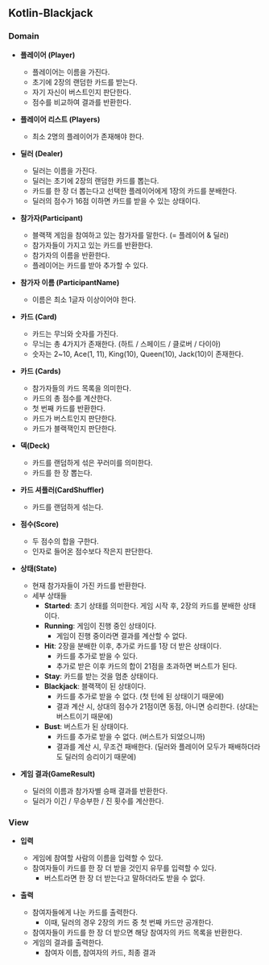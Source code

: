 ## Kotlin-Blackjack

### Domain
- **플레이어 (Player)**
  - 플레이어는 이름을 가진다.
  - 초기에 2장의 랜덤한 카드를 받는다.
  - 자기 자신이 버스트인지 판단한다.
  - 점수를 비교하여 결과를 반환한다.


- **플레이어 리스트 (Players)**
  - 최소 2명의 플레이어가 존재해야 한다.


- **딜러 (Dealer)**
  - 딜러는 이름을 가진다.
  - 딜러는 초기에 2장의 랜덤한 카드를 뽑는다.
  - 카드를 한 장 더 뽑는다고 선택한 플레이어에게 1장의 카드를 분배한다.
  - 딜러의 점수가 16점 이하면 카드를 받을 수 있는 상태이다.


- **참가자(Participant)**
  - 블랙잭 게임을 참여하고 있는 참가자를 말한다. (= 플레이어 & 딜러)
  - 참가자들이 가지고 있는 카드를 반환한다. 
  - 참가자의 이름을 반환한다.
  - 플레이어는 카드를 받아 추가할 수 있다.


- **참가자 이름 (ParticipantName)**
  - 이름은 최소 1글자 이상이어야 한다.


- **카드 (Card)**
  - 카드는 무늬와 숫자를 가진다.
  - 무늬는 총 4가지가 존재한다. (하트 / 스페이드 / 클로버 / 다이아)
  - 숫자는 2~10, Ace(1, 11), King(10), Queen(10), Jack(10)이 존재한다.


- **카드 (Cards)**
  - 참가자들의 카드 목록을 의미한다.
  - 카드의 총 점수를 계산한다.
  - 첫 번째 카드를 반환한다.
  - 카드가 버스트인지 판단한다.
  - 카드가 블랙잭인지 판단한다.


- **덱(Deck)**
  - 카드를 랜덤하게 섞은 꾸러미를 의미한다.
  - 카드를 한 장 뽑는다.


- **카드 셔플러(CardShuffler)**
  - 카드를 랜덤하게 섞는다.


- **점수(Score)**
  - 두 점수의 합을 구한다. 
  - 인자로 들어온 점수보다 작은지 판단한다.


- **상태(State)**
  - 현재 참가자들이 가진 카드를 반환한다.
  - 세부 상태들
    - **Started**: 초기 상태를 의미한다. 게임 시작 후, 2장의 카드를 분배한 상태이다.
    - **Running**: 게임이 진행 중인 상태이다.
      - 게임이 진행 중이라면 결과를 계산할 수 없다. 
    - **Hit**: 2장을 분배한 이후, 추가로 카드를 1장 더 받은 상태이다.
      - 카드를 추가로 받을 수 있다.
      - 추가로 받은 이후 카드의 합이 21점을 초과하면 버스트가 된다.
    - **Stay**: 카드를 받는 것을 멈춘 상태이다.
    - **Blackjack**: 블랙잭이 된 상태이다.
      - 카드를 추가로 받을 수 없다. (첫 턴에 된 상태이기 때문에)
      - 결과 계산 시, 상대의 점수가 21점이면 동점, 아니면 승리한다. (상대는 버스트이기 때문에)
    - **Bust**: 버스트가 된 상태이다.
      - 카드를 추가로 받을 수 없다. (버스트가 되었으니까) 
      - 결과를 계산 시, 무조건 패배한다. (딜러와 플레이어 모두가 패배하더라도 딜러의 승리이기 때문에)


- **게임 결과(GameResult)**
  - 딜러의 이름과 참가자별 승패 결과를 반환한다.
  - 딜러가 이긴 / 무승부한 / 진 횟수를 계산한다.


### View
- **입력**
  - 게임에 참여할 사람의 이름을 입력할 수 있다.
  - 참여자들이 카드를 한 장 더 받을 것인지 유무를 입력할 수 있다.
    - 버스트라면 한 장 더 받는다고 말하더라도 받을 수 없다.


- **출력**
  - 참여자들에게 나눈 카드를 출력한다.
    - 이때, 딜러의 경우 2장의 카드 중 첫 번째 카드만 공개한다.  
  - 참여자들이 카드를 한 장 더 받으면 해당 참여자의 카드 목록을 반환한다. 
  - 게임의 결과를 출력한다.
    - 참여자 이름, 참여자의 카드, 최종 결과
